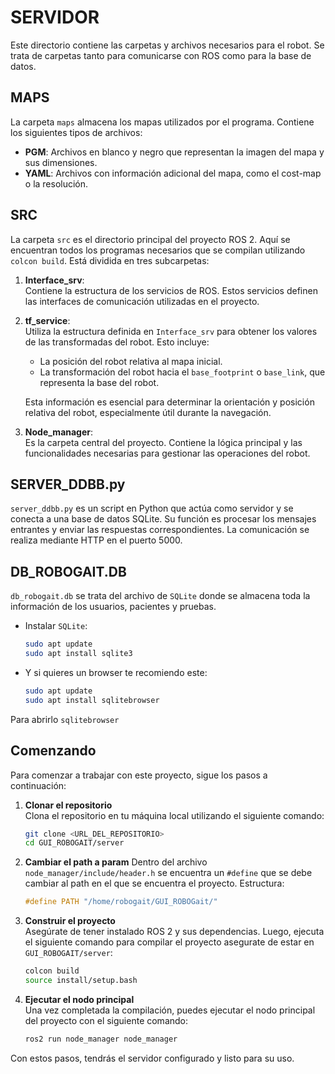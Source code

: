 # SERVIDOR

Este directorio contiene las carpetas y archivos necesarios para el robot. Se trata de carpetas tanto para comunicarse con ROS como para la base de datos.

## MAPS
La carpeta `maps` almacena los mapas utilizados por el programa. Contiene los siguientes tipos de archivos:
- **PGM**: Archivos en blanco y negro que representan la imagen del mapa y sus dimensiones.
- **YAML**: Archivos con información adicional del mapa, como el cost-map o la resolución.

## SRC
La carpeta `src` es el directorio principal del proyecto ROS 2. Aquí se encuentran todos los programas necesarios que se compilan utilizando `colcon build`. Está dividida en tres subcarpetas:

1. **Interface_srv**:  
   Contiene la estructura de los servicios de ROS. Estos servicios definen las interfaces de comunicación utilizadas en el proyecto.

2. **tf_service**:  
   Utiliza la estructura definida en `Interface_srv` para obtener los valores de las transformadas del robot. Esto incluye:
   - La posición del robot relativa al mapa inicial.
   - La transformación del robot hacia el `base_footprint` o `base_link`, que representa la base del robot.  
   
   Esta información es esencial para determinar la orientación y posición relativa del robot, especialmente útil durante la navegación.

3. **Node_manager**:  
   Es la carpeta central del proyecto. Contiene la lógica principal y las funcionalidades necesarias para gestionar las operaciones del robot.

## SERVER_DDBB.py
`server_ddbb.py` es un script en Python que actúa como servidor y se conecta a una base de datos SQLite. Su función es procesar los mensajes entrantes y enviar las respuestas correspondientes. La comunicación se realiza mediante HTTP en el puerto 5000.

## DB_ROBOGAIT.DB
`db_robogait.db` se trata del archivo de `SQLite` donde se almacena toda la información de los usuarios, pacientes y pruebas.
 - Instalar `SQLite`:
    ```bash
    sudo apt update
    sudo apt install sqlite3
    ```

 - Y si quieres un browser te recomiendo este:
    ```bash
    sudo apt update
    sudo apt install sqlitebrowser
    ```
 Para abrirlo `sqlitebrowser`


## Comenzando

Para comenzar a trabajar con este proyecto, sigue los pasos a continuación:

1. **Clonar el repositorio**  
   Clona el repositorio en tu máquina local utilizando el siguiente comando:
   ```bash
   git clone <URL_DEL_REPOSITORIO>
   cd GUI_ROBOGAIT/server
   ```

2. **Cambiar el path a param**
   Dentro del archivo `node_manager/include/header.h` se encuentra un `#define` que se debe cambiar al path en el que se encuentra el proyecto. Estructura:
   ```C 
   #define PATH "/home/robogait/GUI_ROBOGait/"
   ```

3. **Construir el proyecto**  
   Asegúrate de tener instalado ROS 2 y sus dependencias. Luego, ejecuta el siguiente comando para compilar el proyecto asegurate de estar en `GUI_ROBOGAIT/server`:
   ```bash
   colcon build
   source install/setup.bash
   ```

4. **Ejecutar el nodo principal**  
   Una vez completada la compilación, puedes ejecutar el nodo principal del proyecto con el siguiente comando:
   ```bash
   ros2 run node_manager node_manager
   ```

Con estos pasos, tendrás el servidor configurado y listo para su uso.
